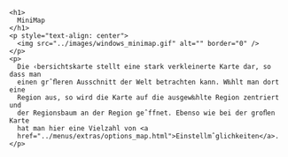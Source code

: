 
    <h1>
      MiniMap
    </h1>
    <p style="text-align: center">
      <img src="../images/windows_minimap.gif" alt="" border="0" />
    </p>
    <p>
      Die ‹bersichtskarte stellt eine stark verkleinerte Karte dar, so dass man
      einen grˆﬂeren Ausschnitt der Welt betrachten kann. W‰hlt man dort eine
      Region aus, so wird die Karte auf die ausgew‰hlte Region zentriert und
      der Regionsbaum an der Region geˆffnet. Ebenso wie bei der groﬂen Karte
      hat man hier eine Vielzahl von <a
      href="../menus/extras/options_map.html">Einstellmˆglichkeiten</a>.
    </p>
